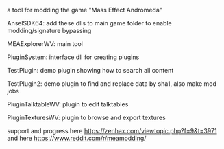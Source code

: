﻿a tool for modding the game "Mass Effect Andromeda"


AnselSDK64: add these dlls to main game folder to enable modding/signature bypassing

MEAExplorerWV: main tool

PluginSystem: interface dll for creating plugins

TestPlugin: demo plugin showing how to search all content

TestPlugin2: demo plugin to find and replace data by sha1, also make mod jobs

PluginTalktableWV: plugin to edit talktables

PluginTexturesWV: plugin to browse and export textures


support and progress here https://zenhax.com/viewtopic.php?f=9&t=3971 and here https://www.reddit.com/r/meamodding/